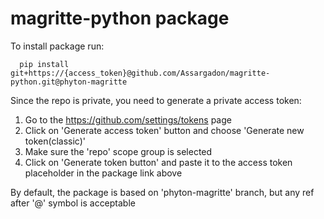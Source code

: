 # magritte-python package

To install package run:
```
  pip install git+https://{access_token}@github.com/Assargadon/magritte-python.git@phyton-magritte
```

Since the repo is private, you need to generate a private access token: 
1. Go to the https://github.com/settings/tokens page
2. Click on 'Generate access token' button and choose 'Generate new token(classic)'
3. Make sure the 'repo' scope group is selected
4. Click on 'Generate token button' and paste it to the access token placeholder in the package link above

By default, the package is based on 'phyton-magritte' branch, but any ref after '@' symbol is acceptable 